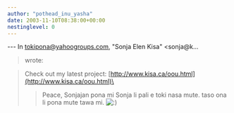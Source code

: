 ```yaml
---
author: "pothead_inu_yasha"
date: 2003-11-10T08:38:00+00:00
nestinglevel: 0
---
```

\---
 In [tokipona@yahoogroups.com](mailto://tokipona@yahoogroups.com), "Sonja Elen Kisa" <sonja@k...
> wrote:

> Check out my latest project: [http://www.kisa.ca/oou.html](http://www.kisa.ca/oou.html)\
>> Peace,
>> Sonjajan pona mi Sonja li pali e toki nasa mute. taso ona li pona mute tawa mi. ![:)](images/smilies/icon_e_smile.gif "Smile")